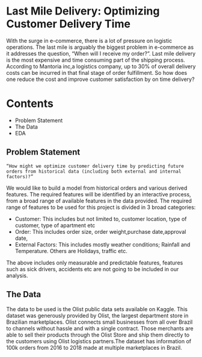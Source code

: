 # Last Mile Delivery: Optimizing  Customer Delivery Time 

With the surge in e-commerce, there is a lot of pressure on logistic operations. The last mile is arguably the biggest problem in e-commerce as it addresses the question, “When will I receive my order?”. Last mile delivery is the most expensive and time consuming part of the shipping process. According to Mantoria inc,a logistics company, up to 30% of overall delivery costs can be incurred in that final stage of order fulfillment. So how does one reduce the cost and improve customer satisfaction by on time delivery?

# Contents

- Problem Statement
- The Data
- EDA


## Problem Statement

`“How might we optimize customer delivery time by predicting future orders from historical data (including both external and internal factors)?”`

We would like to build a model from historical orders and various derived features. The required features will be identified by an interactive process, from a broad range of available features in the data provided. The required range of features to be used for this project is divided in 3 broad categories:


- Customer:  This includes but not limited to, customer location, type of customer, type of apartment etc  
- Order: This includes order size, order weight,purchase date,approval date,   
- External Factors:  This includes mostly weather conditions; Rainfall and Temperature. Others are Holidays, traffic etc.

The above includes only measurable and predictable features, features such as sick drivers, accidents etc are not going to be included in our analysis.

## The Data

The data to be used is the Olist public data sets available on Kaggle. This dataset was generously provided by Olist, the largest department store in Brazilian marketplaces. Olist connects small businesses from all over Brazil to channels without hassle and with a single contract. Those merchants are able to sell their products through the Olist Store and ship them directly to the customers using Olist logistics partners.The dataset has information of 100k orders from 2016 to 2018 made at multiple marketplaces in Brazil. 

